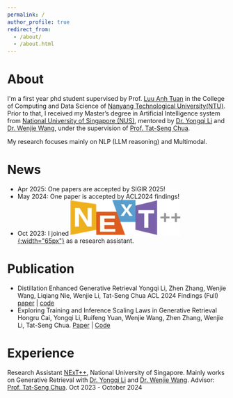 ```yaml
---
permalink: /
author_profile: true
redirect_from: 
  - /about/
  - /about.html
---
```


# About
I'm a first year phd student supervised by Prof. [Luu Anh Tuan](https://tuanluu.github.io/) in the College of Computing and Data Science of [Nanyang Technological University(NTU)](https://www.ntu.edu.sg/).  Prior to that, I received my Master’s degree in Artificial Intelligence system from [National University of Singapore (NUS)](https://nus.edu.sg/), mentored by [Dr. Yongqi Li](https://liyongqi67.github.io/) and [Dr. Wenjie Wang](https://wenjiewwj.github.io/), under the supervision of [Prof. Tat-Seng Chua](https://www.chuatatseng.com/). 

My research focuses mainly on NLP (LLM  reasoning) and Multimodal. 

# News
- Apr 2025: One papers are accepted by SIGIR 2025!
- May 2024: One paper is accepted by  ACL2024 findings!
- Oct 2023: I joined [![Next Lab](images/image.png){:width="65px"}](https://www.nextcenter.org/) as a research assistant.

# Publication
- Distillation Enhanced Generative Retrieval
Yongqi Li, Zhen Zhang, Wenjie Wang, Liqiang Nie, Wenjie Li, Tat-Seng Chua
ACL 2024 Findings (Full)
[paper](https://aclanthology.org/2024.findings-acl.662.pdf) | [code](https://github.com/liyongqi67/MINDER)
- Exploring Training and Inference Scaling Laws in Generative Retrieval
Hongru Cai, Yongqi Li, Ruifeng Yuan, Wenjie Wang, Zhen Zhang, Wenjie Li, Tat-Seng Chua.
[Paper](https://arxiv.org/abs/2503.18941) | [Code](https://github.com/HongruCai/SLGR)

# Experience
Research Assistant
[NExT++](https://www.nextcenter.org/), National University of Singapore.
Mainly works on Generative Retrieval  with [Dr. Yongqi Li](https://liyongqi67.github.io/) and [Dr. Wenjie Wang](https://wenjiewwj.github.io/).
Advisor: [Prof. Tat-Seng Chua](https://www.chuatatseng.com/).
Oct 2023 - October 2024
